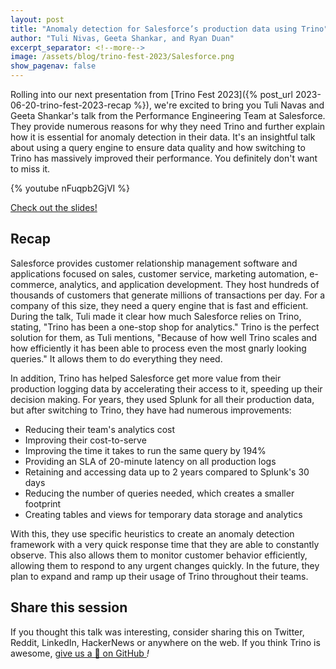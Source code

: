 ```yaml
---
layout: post
title: "Anomaly detection for Salesforce’s production data using Trino"
author: "Tuli Nivas, Geeta Shankar, and Ryan Duan"
excerpt_separator: <!--more-->
image: /assets/blog/trino-fest-2023/Salesforce.png
show_pagenav: false
---
```


Rolling into our next presentation from [Trino Fest 2023]({% post_url
2023-06-20-trino-fest-2023-recap %}), we're excited to bring you
Tuli Navas and Geeta Shankar's talk from the Performance Engineering Team at
Salesforce. They provide numerous reasons for why they need Trino and
further explain how it is essential for anomaly detection in
their data. It's an insightful talk about using a query engine to ensure data
quality and how switching to Trino has massively improved their performance.
You definitely don't want to miss it.

<!--more-->

{% youtube nFuqpb2GjVI %}

<a class="btn btn-pink btn-md" target="_blank" href="/assets/blog/trino-fest-2023/TrinoFest2023Salesforce.pdf">
  Check out the slides!
</a>

## Recap

Salesforce provides customer relationship management software and applications
focused on sales, customer service, marketing automation, e-commerce, analytics,
and application development. They host hundreds of thousands of customers that
generate millions of transactions per day. For a company of this size, they
need a query engine that is fast and efficient. During the talk, Tuli made it
clear how much Salesforce relies on Trino, stating, "Trino has been a one-stop
shop for analytics." Trino is the perfect solution for them, as Tuli mentions,
"Because of how well Trino scales and how efficiently it has been able to
process even the most gnarly looking queries." It allows them to do everything
they need.

In addition, Trino has helped Salesforce get more value from their production
logging data by accelerating their access to it, speeding up their decision
making. For years, they used Splunk for all their production data, but after
switching to Trino, they have had numerous improvements:

* Reducing their team's analytics cost
* Improving their cost-to-serve
* Improving the time it takes to run the same query by 194%
* Providing an SLA of 20-minute latency on all production logs
* Retaining and accessing data up to 2 years compared to Splunk's 30 days
* Reducing the number of queries needed, which creates a smaller footprint
* Creating tables and views for temporary data storage and analytics

With this, they use specific heuristics to create an anomaly detection framework
with a very quick response time that they are able to constantly observe. This
also allows them to monitor customer behavior efficiently, allowing them to
respond to any urgent changes quickly. In the future, they plan to expand and
ramp up their usage of Trino throughout their teams.

## Share this session

If you thought this talk was interesting, consider sharing this on Twitter,
Reddit, LinkedIn, HackerNews or anywhere on the web. If you think Trino is awesome,
[give us a 🌟 on GitHub <i class="fab fa-github"/>](https://github.com/trinodb/trino)!